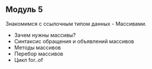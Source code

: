 ## Модуль 5

Знакомимся с ссылочным типом данных - Массивами.
- Зачем нужны массивы?
- Синтаксис обращения и объявлений массивов
- Методы массивов
- Перебор массивов
- Цикл for..of